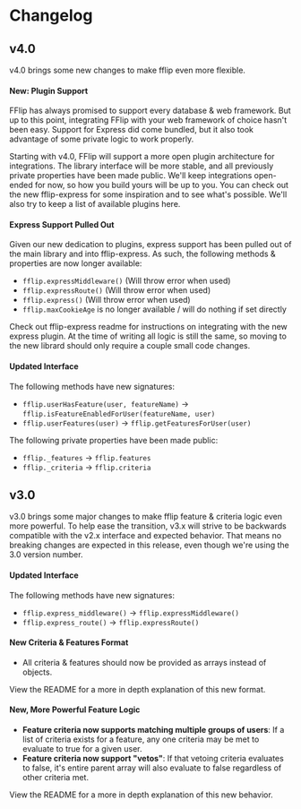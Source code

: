 # Changelog

## v4.0

v4.0 brings some new changes to make fflip even more flexible. 

#### New: Plugin Support

FFlip has always promised to support every database & web framework. But up to this point, integrating FFlip with your web framework of choice hasn't been easy. Support for Express did come bundled, but it also took advantage of some private logic to work properly.

Starting with v4.0, FFlip will support a more open plugin architecture for integrations. The library interface will be more stable, and all previously private properties have been made public. We'll keep integrations open-ended for now, so how you build yours will be up to you. You can check out the new fflip-express for some inspiration and to see what's possible. We'll also try to keep a list of available plugins here.


#### Express Support Pulled Out

Given our new dedication to plugins, express support has been pulled out of the main library and into fflip-express. As such, the following methods & properties are now longer available:

- `fflip.expressMiddleware()` (Will throw error when used)
- `fflip.expressRoute()` (Will throw error when used)
- `fflip.express()` (Will throw error when used)
- `fflip.maxCookieAge` is no longer available / will do nothing if set directly

Check out fflip-express readme for instructions on integrating with the new express plugin. At the time of writing all logic is still the same, so moving to the new librard should only require a couple small code changes.


#### Updated Interface

The following methods have new signatures:

- `fflip.userHasFeature(user, featureName)` -> `fflip.isFeatureEnabledForUser(featureName, user)`
- `fflip.userFeatures(user)` -> `fflip.getFeaturesForUser(user)`

The following private properties have been made public:

- `fflip._features` -> `fflip.features`
- `fflip._criteria` -> `fflip.criteria`


## v3.0

v3.0 brings some major changes to make fflip feature & criteria logic even more powerful. To help ease the transition, v3.x will strive to be backwards compatible with the v2.x interface and expected behavior. That means no breaking changes are expected in this release, even though we're using the 3.0 version number.

#### Updated Interface

The following methods have new signatures:

- `fflip.express_middleware()` -> `fflip.expressMiddleware()`
- `fflip.express_route()` -> `fflip.expressRoute()`

#### New Criteria & Features Format

- All criteria & features should now be provided as arrays instead of objects.

View the README for a more in depth explanation of this new format.

#### New, More Powerful Feature Logic

- **Feature criteria now supports matching multiple groups of users**: If a list of criteria exists for a feature, any one criteria may be met to evaluate to true for a given user.
- **Feature criteria now support "vetos"**: If that vetoing criteria evaluates to false, it's entire parent array will also evaluate to false regardless of other criteria met.

View the README for a more in depth explanation of this new behavior.
